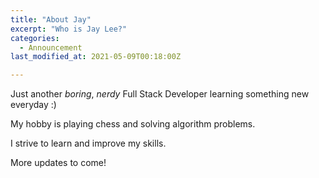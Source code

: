 ```yaml
---
title: "About Jay"
excerpt: "Who is Jay Lee?"
categories:
  - Announcement
last_modified_at: 2021-05-09T00:18:00Z

---
```



Just another *boring*, *nerdy* Full Stack Developer learning something new everyday :)

My hobby is playing chess and solving algorithm problems.

I strive to learn and improve my skills. 

More updates to come!